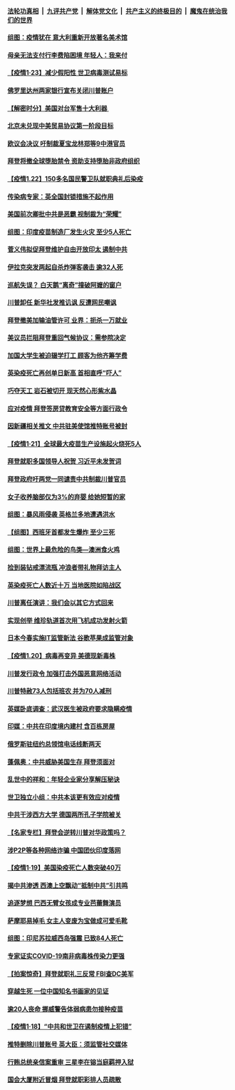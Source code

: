 

####  [法轮功真相](../../../../basic/blob/master/README.md?t=01240231) &nbsp;|&nbsp; [九评共产党](../../../../9ping.md/blob/master/README.md?t=01240231) &nbsp;|&nbsp; [解体党文化](../../../../jtdwh.md/blob/master/README.md?t=01240231)  &nbsp;|&nbsp; [共产主义的终极目的](../../../../gczydzjmd.md/blob/master/README.md?t=01240231) &nbsp;|&nbsp; [魔鬼在统治我们的世界](../../../../mgztzwmdsj.md/blob/master/README.md?t=01240231) 

#### [组图：疫情犹在 意大利重新开放著名美术馆](../pages/nsc418/n12707332.md?t=01240231) 

#### [母亲无法支付行李费陷困境 年轻人：我来付](../pages/nsc418/n12706581.md?t=01240231) 

#### [【疫情1·23】减少假阳性 世卫病毒测试易标](../pages/nsc418/n12707118.md?t=01240231) 

#### [佛罗里达州两家银行宣布关闭川普账户](../pages/nsc418/n12707026.md?t=01240231) 

#### [【解密时分】美国对台军售十大利器 ](../pages/nsc418/n12706580.md?t=01240231) 

#### [北京未兑现中美贸易协议第一阶段目标](../pages/nsc418/n12706377.md?t=01240231) 

#### [欧议会决议 吁制裁夏宝龙林郑等9中港官员](../pages/nsc418/n12706040.md?t=01240231) 

#### [拜登将撤全球堕胎禁令 资助支持堕胎非政府组织](../pages/nsc418/n12705882.md?t=01240231) 

#### [【疫情1.22】150多名国民警卫队就职典礼后染疫](../pages/nsc418/n12704842.md?t=01240231) 

#### [传染病专家：英全国封锁措施不起作用](../pages/nsc418/n12705695.md?t=01240231) 

#### [美国前次卿批中共是恶霸 视制裁为“荣耀”](../pages/nsc418/n12705239.md?t=01240231) 

#### [组图：印度疫苗制造厂发生火灾 至少5人死亡](../pages/nsc418/n12705020.md?t=01240231) 

#### [菅义伟拟促拜登维护自由开放印太 遏制中共](../pages/nsc418/n12703652.md?t=01240231) 

#### [伊拉克突发两起自杀炸弹客袭击 逾32人死](../pages/nsc418/n12703636.md?t=01240231) 

#### [巡航失误？ 白天鹅“离奇”撞破阿嬷的窗户](../pages/nsc418/n12702485.md?t=01240231) 

#### [川普卸任 新华社发推讥讽 反遭网民嘲讽](../pages/nsc418/n12703215.md?t=01240231) 

#### [拜登撤美加输油管许可 业界：扼杀一万就业](../pages/nsc418/n12703241.md?t=01240231) 

#### [美议员拦阻拜登重回气候协议：需参院决定](../pages/nsc418/n12703290.md?t=01240231) 

#### [加国大学生被迫辍学打工 顾客为他齐筹学费](../pages/nsc418/n12701986.md?t=01240231) 

#### [英染疫死亡再创单日新高 首相直呼“吓人”](../pages/nsc418/n12702937.md?t=01240231) 

#### [巧夺天工 岩石被切开 现天然心形紫水晶](../pages/nsc418/n12702876.md?t=01240231) 

#### [应对疫情 拜登签房贷教育安全等方面行政令](../pages/nsc418/n12702968.md?t=01240231) 

#### [因新疆相关推文 中共驻美使馆推特账号被封](../pages/nsc418/n12702602.md?t=01240231) 

#### [【疫情1·21】全球最大疫苗生产设施起火烧死5人](../pages/nsc418/n12702316.md?t=01240231) 

#### [拜登就职多国领导人祝贺 习近平未发贺词](../pages/nsc418/n12702543.md?t=01240231) 

#### [拜登政府吁两党一同谴责中共制裁川普官员](../pages/nsc418/n12701922.md?t=01240231) 

#### [女子收养脑部仅为3%的弃婴 给她短暂的家](../pages/nsc418/n12700509.md?t=01240231) 

#### [组图：暴风雨侵袭 英格兰多地遭遇洪水](../pages/nsc418/n12700136.md?t=01240231) 

#### [【组图】西班牙首都发生爆炸 至少三死](../pages/nsc418/n12700815.md?t=01240231) 

#### [组图：世界上最危险的鸟类—澳洲食火鸡](../pages/nsc418/n12699704.md?t=01240231) 

#### [捡到装钻戒漂流瓶 冲浪者带礼物拜访主人](../pages/nsc418/n12699580.md?t=01240231) 

#### [英染疫死亡人数近十万 当地医院如陷战区](../pages/nsc418/n12700624.md?t=01240231) 

#### [川普离任演讲：我们会以其它方式回来](../pages/nsc418/n12700685.md?t=01240231) 

#### [实现创举 维珍轨道首次用飞机成功发射火箭](../pages/nsc418/n12699104.md?t=01240231) 

#### [日本今春实施IT监管新法 谷歌苹果成监管对象](../pages/nsc418/n12699973.md?t=01240231) 

#### [【疫情1.20】病毒再变异 美德现新毒株](../pages/nsc418/n12699996.md?t=01240231) 

#### [川普发行政令 加强打击外国恶意网络活动](../pages/nsc418/n12699933.md?t=01240231) 

#### [川普特赦73人包括班农 并为70人减刑](../pages/nsc418/n12699915.md?t=01240231) 

#### [英媒卧底调查：武汉医生被政府要求隐瞒疫情](../pages/nsc418/n12699617.md?t=01240231) 

#### [印媒：中共在印度境内建村 含百栋房屋](../pages/nsc418/n12698862.md?t=01240231) 

#### [俄罗斯驻纽约总领馆电话线断两天](../pages/nsc418/n12698673.md?t=01240231) 

#### [蓬佩奥：中共威胁美国生存 拜登须面对](../pages/nsc418/n12698607.md?t=01240231) 

#### [乱世中的祥和：年轻企业家分享解压秘诀](../pages/nsc418/n12698091.md?t=01240231) 

#### [世卫独立小组：中共本该更有效应对疫情](../pages/nsc418/n12698576.md?t=01240231) 

#### [中共干涉西方大学 德国两所孔子学院被关](../pages/nsc418/n12632606.md?t=01240231) 

#### [【名家专栏】拜登会逆转川普对华政策吗？](../pages/nsc418/n12698138.md?t=01240231) 

#### [涉P2P等各种网络诈骗 中国团伙印度落网](../pages/nsc418/n12698485.md?t=01240231) 

#### [【疫情1·19】美国染疫死亡人数突破40万](../pages/nsc418/n12697627.md?t=01240231) 

#### [揭中共渗透 西澳上空飘动“抵制中共”引共鸣](../pages/nsc418/n12698077.md?t=01240231) 

#### [追逐梦想 巴西无臂女孩成专业芭蕾舞演员](../pages/nsc418/n12697023.md?t=01240231) 

#### [萨摩耶易掉毛 女主人变废为宝做成可爱毛靴](../pages/nsc418/n12697271.md?t=01240231) 

#### [组图：印尼苏拉威西岛强震 已致84人死亡](../pages/nsc418/n12697621.md?t=01240231) 

#### [专家证实COVID-19南非病毒株传染力更强](../pages/nsc418/n12697469.md?t=01240231) 

#### [【拍案惊奇】拜登就职礼三反常 FBI查DC美军](../pages/nsc418/n12697093.md?t=01240231) 

#### [穿越生死 一位中国知名书画家的见证](../pages/nsc418/n12695857.md?t=01240231) 

#### [逾20人丧命 挪威警告体弱病患勿接种疫苗](../pages/nsc418/n12696430.md?t=01240231) 

#### [【疫情1·18】“中共和世卫在遏制疫情上犯错”](../pages/nsc418/n12695375.md?t=01240231) 

#### [推特删除川普账号 英大臣：须监管社交媒体](../pages/nsc418/n12696103.md?t=01240231) 

#### [行贿总统亲信案重审 三星李在镕当庭羁押入狱](../pages/nsc418/n12695989.md?t=01240231) 

#### [国会大厦附近冒烟 拜登就职彩排人员疏散](../pages/nsc418/n12696073.md?t=01240231) 

